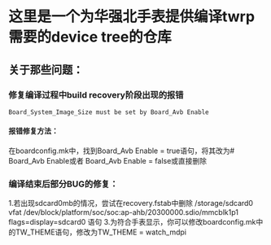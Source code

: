 # 这里是一个为华强北手表提供编译twrp需要的device tree的仓库
## 关于那些问题：
### 修复编译过程中build recovery阶段出现的报错
~~~
Board_System_Image_Size must be set by Board_Avb Enable
~~~
#### 报错修复方法：
在boardconfig.mk中，找到Board_Avb Enable = true语句，将其改为# Board_Avb Enable或者
Board_Avb Enable = false或直接删除
### 编译结束后部分BUG的修复：
1.若出现sdcard0mb的情况，尝试在recovery.fstab中删除
/storage/sdcard0     vfat     /dev/block/platform/soc/soc:ap-ahb/20300000.sdio/mmcblk1p1                flags=display=sdcard0
语句
3.为符合手表显示，你可以修改boardconfig.mk中的TW_THEME语句，修改为TW_THEME = watch_mdpi